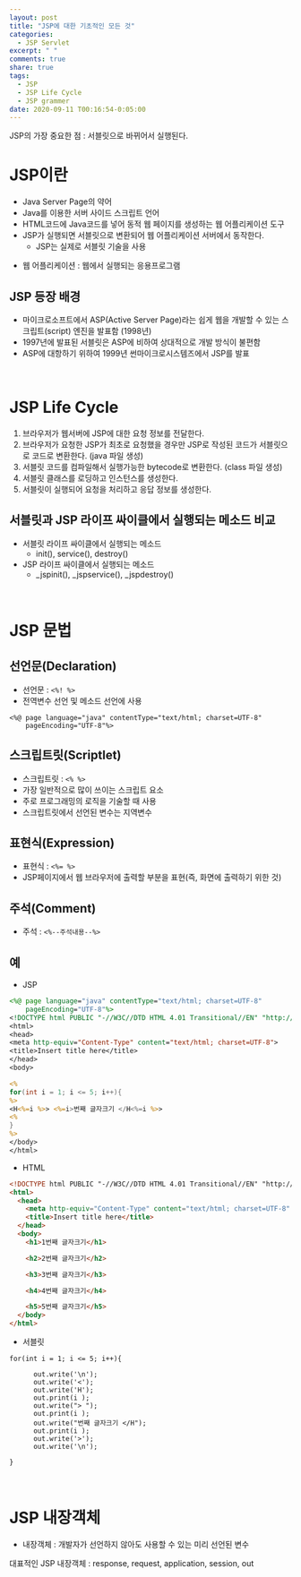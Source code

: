 ```yaml
---
layout: post
title: "JSP에 대한 기초적인 모든 것"
categories:
  - JSP Servlet
excerpt: " "
comments: true
share: true
tags:
  - JSP
  - JSP Life Cycle
  - JSP grammer
date: 2020-09-11 T00:16:54-0:05:00
---
```


JSP의 가장 중요한 점 : 서블릿으로 바뀌어서 실행된다.

# JSP이란

- Java Server Page의 약어
- Java를 이용한 서버 사이드 스크립트 언어
- HTML코드에 Java코드를 넣어 동적 웹 페이지를 생성하는 웹 어플리케이션 도구
- JSP가 실행되면 서블릿으로 변환되어 웹 어플리케이션 서버에서 동작한다.
  - JSP는 실제로 서블릿 기술을 사용

* 웹 어플리케이션 : 웹에서 실행되는 응용프로그램

## JSP 등장 배경

- 마이크로소프트에서 ASP(Active Server Page)라는 쉽게 웹을 개발할 수 있는 스크립트(script) 엔진을 발표함 (1998년)
- 1997년에 발표된 서블릿은 ASP에 비하여 상대적으로 개발 방식이 불편함
- ASP에 대항하기 위하여 1999년 썬마이크로시스템즈에서 JSP를 발표

<br>

# JSP Life Cycle

1. 브라우저가 웹서버에 JSP에 대한 요청 정보를 전달한다.
2. 브라우저가 요청한 JSP가 최초로 요청했을 경우만 JSP로 작성된 코드가 서블릿으로 코드로 변환한다. (java 파일 생성)
3. 서블릿 코드를 컴파일해서 실행가능한 bytecode로 변환한다. (class 파일 생성)
4. 서블릿 클래스를 로딩하고 인스턴스를 생성한다.
5. 서블릿이 실행되어 요청을 처리하고 응답 정보를 생성한다.

## 서블릿과 JSP 라이프 싸이클에서 실행되는 메소드 비교

- 서블릿 라이프 싸이클에서 실행되는 메소드
  - init(), service(), destroy()
- JSP 라이프 싸이클에서 실행되는 메소드
  - \_jspinit(), \_jspservice(), \_jspdestroy()

<br>

# JSP 문법
## 선언문(Declaration)

- 선언문 : `<%! %>`
- 전역변수 선언 및 메소드 선언에 사용

```
<%@ page language="java" contentType="text/html; charset=UTF-8"
    pageEncoding="UTF-8"%>
```

## 스크립트릿(Scriptlet)

- 스크립트릿 : `<% %>`
- 가장 일반적으로 많이 쓰이는 스크립트 요소
- 주로 프로그래밍의 로직을 기술할 때 사용
- 스크립트릿에서 선언된 변수는 지역변수

## 표현식(Expression)

- 표현식 : `<%= %>`
- JSP페이지에서 웹 브라우저에 출력할 부분을 표현(즉, 화면에 출력하기 위한 것)

## 주석(Comment)

- 주석 : `<%--주석내용--%>`

## 예

- JSP

```jsp
<%@ page language="java" contentType="text/html; charset=UTF-8"
    pageEncoding="UTF-8"%>
<!DOCTYPE html PUBLIC "-//W3C//DTD HTML 4.01 Transitional//EN" "http://www.w3.org/TR/html4/loose.dtd">
<html>
<head>
<meta http-equiv="Content-Type" content="text/html; charset=UTF-8">
<title>Insert title here</title>
</head>
<body>

<%
for(int i = 1; i <= 5; i++){
%>
<H<%=i %>> <%=i>번째 글자크기 </H<%=i %>>
<%
}
%>
</body>
</html>
```

- HTML

```html
<!DOCTYPE html PUBLIC "-//W3C//DTD HTML 4.01 Transitional//EN" "http://www.w3.org/TR/html4/loose.dtd">
<html>
  <head>
    <meta http-equiv="Content-Type" content="text/html; charset=UTF-8" />
    <title>Insert title here</title>
  </head>
  <body>
    <h1>1번째 글자크기</h1>

    <h2>2번째 글자크기</h2>

    <h3>3번째 글자크기</h3>

    <h4>4번째 글자크기</h4>

    <h5>5번째 글자크기</h5>
  </body>
</html>
```

- 서블릿

```servlet
for(int i = 1; i <= 5; i++){

      out.write('\n');
      out.write('<');
      out.write('H');
      out.print(i );
      out.write("> ");
      out.print(i );
      out.write("번째 글자크기 </H");
      out.print(i );
      out.write('>');
      out.write('\n');

}
```

<br>

# JSP 내장객체

* 내장객체 : 개발자가 선언하지 않아도 사용할 수 있는 미리 선언된 변수

대표적인 JSP 내장객체 : response, request, application, session, out